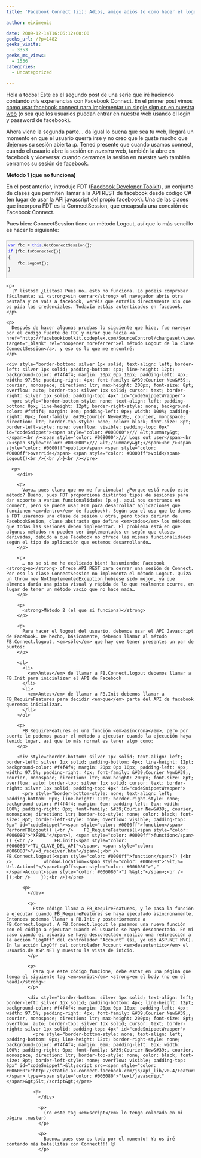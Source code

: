```yaml
---
title: 'Facebook Connect (ii): Adiós, amigo adiós (o como hacer el logout).'

author: eiximenis

date: 2009-12-14T16:06:12+00:00
geeks_url: /?p=1482
geeks_visits:
  - 3353
geeks_ms_views:
  - 1536
categories:
  - Uncategorized

---
```

Hola a todos! Este es el segundo post de una serie que iré haciendo contando _mis_ experiencias con Facebook Connect. En el primer post vimos [como usar facebook connect para implementar un single sign on en nuestra web][1] (o sea que los usuarios puedan entrar en nuestra web usando el login y password de facebook).

<!--more-->

Ahora viene la segunda parte… da igual lo buena que sea tu web, llegará un momento en que el usuario querrá irse y no creo que le guste mucho que dejemos su sesión abierta :p. Tened presente que cuando usamos connect, cuando el usuario abre la sesión en _nuestra_ web, también la abre en facebook y viceversa: cuando cerramos la sesión en nuestra web también cerramos su sesión de facebook.

**Método 1 (que no funciona)**

En el post anterior, introduje FDT ([Facebook Developer Toolkit][2]), un conjunto de clases que permiten llamar a la API REST de facebook desde código C# (en lugar de usar la API javascript del propio facebook). Una de las clases que incorpora FDT es la ConnectSession, que encapsula una conexión de Facebook Connect.

Pues bien: ConnectSession tiene un método Logout, así que lo más sencillo es hacer lo siguiente:

<div style="border-bottom: silver 1px solid; text-align: left; border-left: silver 1px solid; padding-bottom: 4px; line-height: 12pt; background-color: #f4f4f4; margin: 20px 0px 10px; padding-left: 4px; width: 97.5%; padding-right: 4px; font-family: &#39;Courier New&#39;, courier, monospace; direction: ltr; max-height: 200px; font-size: 8pt; overflow: auto; border-top: silver 1px solid; cursor: text; border-right: silver 1px solid; padding-top: 4px" id="codeSnippetWrapper">
  <pre style="border-bottom-style: none; text-align: left; padding-bottom: 0px; line-height: 12pt; border-right-style: none; background-color: #f4f4f4; margin: 0em; padding-left: 0px; width: 100%; padding-right: 0px; font-family: &#39;Courier New&#39;, courier, monospace; direction: ltr; border-top-style: none; color: black; font-size: 8pt; border-left-style: none; overflow: visible; padding-top: 0px" id="codeSnippet"><span style="color: #0000ff">var</span> fbc = <span style="color: #0000ff">this</span>.GetConnectSession();<br /><span style="color: #0000ff">if</span> (fbc.IsConnected())<br />{<br />    fbc.Logout();<br />}</pre>
  
  <p>
    </div> 
    
    <p>
      ¡Y listos! ¿Listos? Pues no… esto no funciona. Lo podeis comprobar fácilmente: si <strong>sin cerrar</strong> el navegador abrís otra pestaña y os vais a facebook, veréis que entráis directamente sin que os pida las credenciales. Todavía estáis autenticados en facebook.
    </p>
    
    <p>
      Después de hacer algunas pruebas lo siguiente que hice, fue navegar por el código fuente de FDC y mirar que hacia <a href="http://facebooktoolkit.codeplex.com/SourceControl/changeset/view/39697#422535" target="_blank" rel="noopener noreferrer">el método Logout de la clase ConnectSession</a>, y eso es lo que me encontré:
    </p>
    
    <div style="border-bottom: silver 1px solid; text-align: left; border-left: silver 1px solid; padding-bottom: 4px; line-height: 12pt; background-color: #f4f4f4; margin: 20px 0px 10px; padding-left: 4px; width: 97.5%; padding-right: 4px; font-family: &#39;Courier New&#39;, courier, monospace; direction: ltr; max-height: 200px; font-size: 8pt; overflow: auto; border-top: silver 1px solid; cursor: text; border-right: silver 1px solid; padding-top: 4px" id="codeSnippetWrapper">
      <pre style="border-bottom-style: none; text-align: left; padding-bottom: 0px; line-height: 12pt; border-right-style: none; background-color: #f4f4f4; margin: 0em; padding-left: 0px; width: 100%; padding-right: 0px; font-family: &#39;Courier New&#39;, courier, monospace; direction: ltr; border-top-style: none; color: black; font-size: 8pt; border-left-style: none; overflow: visible; padding-top: 0px" id="codeSnippet"><span style="color: #008000">/// &lt;summary&gt;</span><br /><span style="color: #008000">/// Logs out user</span><br /><span style="color: #008000">/// &lt;/summary&gt;</span><br /><span style="color: #0000ff">public</span> <span style="color: #0000ff">override</span> <span style="color: #0000ff">void</span> Logout()<br />{<br />}<br /></pre>
      
      <p>
        </div> 
        
        <p>
          Vaya… pues claro que no me funcionaba! ¿Porque está vacío este método? Bueno, pues FDT proporciona distintos tipos de sesiones para dar soporte a varias funcionalidades (p.ej. aquí nos centramos en Connect, pero se puede usar FDT para desarrollar aplicaciones que funcionen <em>dentro</em> de facebook). Según sea el uso que le demos a FDT usaremos una clase de sesión u otra, pero todas derivan de FacebookSesion, clase abstracta que define <em>todos</em> los métodos que todas las sesiones deben implementar. El problema está en que algunos métodos no pueden ser implementados en según que clases derivadas, debido a que Facebook no ofrece las mismas funcionalidades según el tipo de aplicación que estemos desarrollando…
        </p>
        
        <p>
          … no se si me he explicado bien! Resumiendo: Facebook <strong>no</strong> ofrece API REST para cerrar una sesión de Connect. Por eso la clase ConnectSession no implementa el método Logout. Quizá un throw new NotImplementedException hubiese sido mejor, ya que almenos daría una pista visual y rápida de lo que realmente ocurre, en lugar de tener un método vacío que no hace nada…
        </p>
        
        <p>
          <strong>Método 2 (el que sí funciona)</strong>
        </p>
        
        <p>
          Para hacer el logout del usuario, debemos usar el API Javascript de Facebook. De hecho, básicamente, debemos llamar al método FB.Connect.logout, <em>sólo</em> que hay que tener presentes un par de puntos:
        </p>
        
        <ol>
          <li>
            <em>Antes</em> de llamar a FB.Connect.logout debemos llamar a FB.Init para inicializar el API de Facebook
          </li>
          <li>
            <em>Antes</em> de llamar a FB.Init debemos llamar a FB_RequireFeatures para decidir <em>que</em> parte del API de facebook queremos inicializar.
          </li>
        </ol>
        
        <p>
          FB_RequireFeatures es una función <em>asíncrona</em>, pero por suerte le podemos pasar el método a ejecutar cuando la ejecución haya tenido lugar, así que lo más normal es tener algo como:
        </p>
        
        <div style="border-bottom: silver 1px solid; text-align: left; border-left: silver 1px solid; padding-bottom: 4px; line-height: 12pt; background-color: #f4f4f4; margin: 20px 0px 10px; padding-left: 4px; width: 97.5%; padding-right: 4px; font-family: &#39;Courier New&#39;, courier, monospace; direction: ltr; max-height: 200px; font-size: 8pt; overflow: auto; border-top: silver 1px solid; cursor: text; border-right: silver 1px solid; padding-top: 4px" id="codeSnippetWrapper">
          <pre style="border-bottom-style: none; text-align: left; padding-bottom: 0px; line-height: 12pt; border-right-style: none; background-color: #f4f4f4; margin: 0em; padding-left: 0px; width: 100%; padding-right: 0px; font-family: &#39;Courier New&#39;, courier, monospace; direction: ltr; border-top-style: none; color: black; font-size: 8pt; border-left-style: none; overflow: visible; padding-top: 0px" id="codeSnippet"><span style="color: #0000ff">function</span> PerformFBLogout() {<br />    FB_RequireFeatures([<span style="color: #006080">"XFBML"</span>], <span style="color: #0000ff">function</span>() {<br />        FB.init(<span style="color: #006080">"TU_CLAVE_DEL_API"</span>, <span style="color: #006080">"/xd_receiver.htm"</span>);<br />        FB.Connect.logout(<span style="color: #0000ff">function</span>() {<br />            window.location=<span style="color: #006080">"&lt;%= Url.Action("</span>LogOff<span style="color: #006080">","</span>Account<span style="color: #006080">") %&gt;"</span>;<br />         });<br />    });<br />}</pre>
          
          <p>
            </div> 
            
            <p>
              Este código llama a FB_RequireFeatures, y le pasa la función a ejecutar cuando FB_RequireFeatures se haya ejecutado asíncronamente. Entonces podemos llamar a FB.Init y posteriormente a FB.Connect.logout. A FB.Connect.logout le pasamos una nueva función con el código a ejecutar cuando el usuario se haya desconectado. En mi caso cuando el usuario se haya desconectado realizo una redirección a la acción “LogOff” del controlador “Account” (sí, yo uso ASP.NET MVC). En la acción LogOff del controlador Account <em>desautentico</em> el usuario.de ASP.NET y muestro la vista de inicio.
            </p>
            
            <p>
              Para que este código funcione, debe estar en una página que tenga el siguiente tag <em>script</em> <strong>en el body (no en el head)</strong>:
            </p>
            
            <div style="border-bottom: silver 1px solid; text-align: left; border-left: silver 1px solid; padding-bottom: 4px; line-height: 12pt; background-color: #f4f4f4; margin: 20px 0px 10px; padding-left: 4px; width: 97.5%; padding-right: 4px; font-family: &#39;Courier New&#39;, courier, monospace; direction: ltr; max-height: 200px; font-size: 8pt; overflow: auto; border-top: silver 1px solid; cursor: text; border-right: silver 1px solid; padding-top: 4px" id="codeSnippetWrapper">
              <pre style="border-bottom-style: none; text-align: left; padding-bottom: 0px; line-height: 12pt; border-right-style: none; background-color: #f4f4f4; margin: 0em; padding-left: 0px; width: 100%; padding-right: 0px; font-family: &#39;Courier New&#39;, courier, monospace; direction: ltr; border-top-style: none; color: black; font-size: 8pt; border-left-style: none; overflow: visible; padding-top: 0px" id="codeSnippet">&lt;script src=<span style="color: #006080">"http://static.ak.connect.facebook.com/js/api_lib/v0.4/FeatureLoader.js.php"</span> type=<span style="color: #006080">"text/javascript"</span>&gt;&lt;/script&gt;</pre>
              
              <p>
                </div> 
                
                <p>
                  (Yo este tag <em>script</em> lo tengo colocado en mi página .master)
                </p>
                
                <p>
                  Bueno… pues eso es todo por el momento! Ya os iré contando más batallitas con Connect!!! 😉
                </p>

 [1]: http://geeks.ms/blogs/etomas/archive/2009/12/10/facebook-connect-si-est-225-s-en-facebook-bienvenido-a-mi-web.aspx
 [2]: http://www.codeplex.com/FacebookToolkit